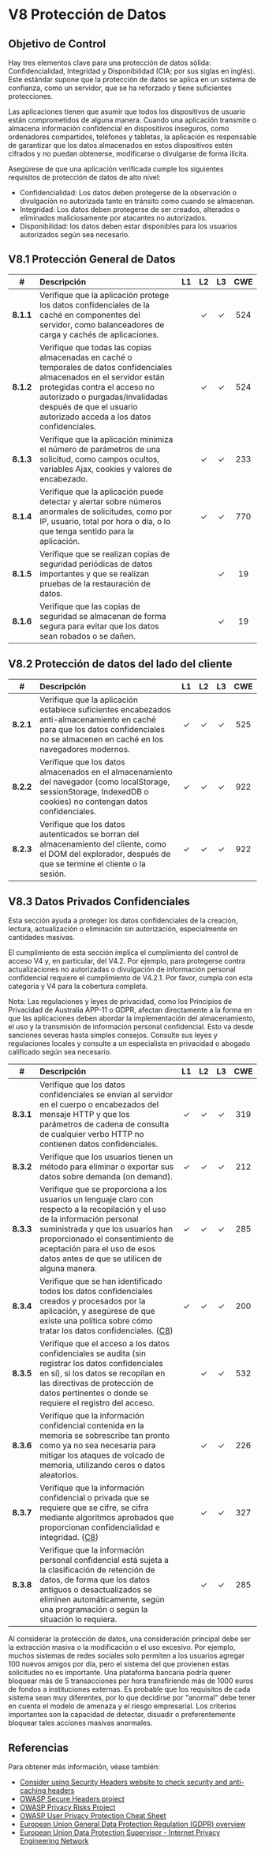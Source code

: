 # V8 Protección de Datos

## Objetivo de Control

Hay tres elementos clave para una protección de datos sólida: Confidencialidad, Integridad y Disponibilidad (CIA; por sus siglas en inglés). Este estándar supone que la protección de datos se aplica en un sistema de confianza, como un servidor, que se ha reforzado y tiene suficientes protecciones.

Las aplicaciones tienen que asumir que todos los dispositivos de usuario están comprometidos de alguna manera. Cuando una aplicación transmite o almacena información confidencial en dispositivos inseguros, como ordenadores compartidos, teléfonos y tabletas, la aplicación es responsable de garantizar que los datos almacenados en estos dispositivos estén cifrados y no puedan obtenerse, modificarse o divulgarse de forma ilícita.

Asegúrese de que una aplicación verificada cumple los siguientes requisitos de protección de datos de alto nivel:

 * Confidencialidad: Los datos deben protegerse de la observación o divulgación no autorizada tanto en tránsito como cuando se almacenan.
 * Integridad: Los datos deben protegerse de ser creados, alterados o eliminados maliciosamente por atacantes no autorizados.
 * Disponibilidad: los datos deben estar disponibles para los usuarios autorizados según sea necesario.

## V8.1 Protección General de Datos

| # | Descripción | L1 | L2 | L3 | CWE |
| :---: | :--- | :---: | :---:| :---: | :---: |
| **8.1.1** | Verifique que la aplicación protege los datos confidenciales de la caché en componentes del servidor, como balanceadores de carga y cachés de aplicaciones. | | ✓ | ✓ | 524 |
| **8.1.2** | Verifique que todas las copias almacenadas en caché o temporales de datos confidenciales almacenados en el servidor están protegidas contra el acceso no autorizado o purgadas/invalidadas después de que el usuario autorizado acceda a los datos confidenciales. | | ✓ | ✓ | 524 |
| **8.1.3** | Verifique que la aplicación minimiza el número de parámetros de una solicitud, como campos ocultos, variables Ajax, cookies y valores de encabezado. | | ✓ | ✓ | 233 |
| **8.1.4** | Verifique que la aplicación puede detectar y alertar sobre números anormales de solicitudes, como por IP, usuario, total por hora o día, o lo que tenga sentido para la aplicación. | | ✓ | ✓ | 770 |
| **8.1.5** | Verifique que se realizan copias de seguridad periódicas de datos importantes y que se realizan pruebas de la restauración de datos. | | | ✓ | 19 |
| **8.1.6** | Verifique que las copias de seguridad se almacenan de forma segura para evitar que los datos sean robados o se dañen. | | | ✓ | 19 |

## V8.2 Protección de datos del lado del cliente

| # | Descripción | L1 | L2 | L3 | CWE |
| :---: | :--- | :---: | :---:| :---: | :---: |
| **8.2.1** | Verifique que la aplicación establece suficientes encabezados anti-almacenamiento en caché para que los datos confidenciales no se almacenen en caché en los navegadores modernos. | ✓ | ✓ | ✓ | 525 |
| **8.2.2** | Verifique que los datos almacenados en el almacenamiento del navegador (como localStorage, sessionStorage, IndexedDB o cookies) no contengan datos confidenciales. | ✓ | ✓ | ✓ | 922 |
| **8.2.3** | Verifique que los datos autenticados se borran del almacenamiento del cliente, como el DOM del explorador, después de que se termine el cliente o la sesión. | ✓ | ✓ | ✓ | 922 |

## V8.3 Datos Privados Confidenciales

Esta sección ayuda a proteger los datos confidenciales de la creación, lectura, actualización o eliminación sin autorización, especialmente en cantidades masivas.

El cumplimiento de esta sección implica el cumplimiento del control de acceso V4 y, en particular, del V4.2. Por ejemplo, para protegerse contra actualizaciones no autorizadas o divulgación de información personal confidencial requiere el cumplimiento de V4.2.1. Por favor, cumpla con esta categoría y V4 para la cobertura completa.

Nota: Las regulaciones y leyes de privacidad, como los Principios de Privacidad de Australia APP-11 o GDPR, afectan directamente a la forma en que las aplicaciones deben abordar la implementación del almacenamiento, el uso y la transmisión de información personal confidencial. Esto va desde sanciones severas hasta simples consejos. Consulte sus leyes y regulaciones locales y consulte a un especialista en privacidad o abogado calificado según sea necesario.

| # | Descripción | L1 | L2 | L3 | CWE |
| :---: | :--- | :---: | :---:| :---: | :---: |
| **8.3.1** | Verifique que los datos confidenciales se envían al servidor en el cuerpo o encabezados del mensaje HTTP y que los parámetros de cadena de consulta de cualquier verbo HTTP no contienen datos confidenciales. | ✓ | ✓ | ✓ | 319 |
| **8.3.2** | Verifique que los usuarios tienen un método para eliminar o exportar sus datos sobre demanda (on demand). | ✓ | ✓ | ✓ | 212 |
| **8.3.3** | Verifique que se proporciona a los usuarios un lenguaje claro con respecto a la recopilación y el uso de la información personal suministrada y que los usuarios han proporcionado el consentimiento de aceptación para el uso de esos datos antes de que se utilicen de alguna manera. | ✓ | ✓ | ✓ | 285 |
| **8.3.4** | Verifique que se han identificado todos los datos confidenciales creados y procesados por la aplicación, y asegúrese de que existe una política sobre cómo tratar los datos confidenciales. ([C8](https://owasp.org/www-project-proactive-controls/#div-numbering)) | ✓ | ✓ | ✓ | 200 |
| **8.3.5** | Verifique que el acceso a los datos confidenciales se audita (sin registrar los datos confidenciales en sí), si los datos se recopilan en las directivas de protección de datos pertinentes o donde se requiere el registro del acceso. | | ✓ | ✓ | 532 |
| **8.3.6** | Verifique que la información confidencial contenida en la memoria se sobrescribe tan pronto como ya no sea necesaria para mitigar los ataques de volcado de memoria, utilizando ceros o datos aleatorios. | | ✓ | ✓ | 226 |
| **8.3.7** | Verifique que la información confidencial o privada que se requiere que se cifre, se cifra mediante algoritmos aprobados que proporcionan confidencialidad e integridad. ([C8](https://owasp.org/www-project-proactive-controls/#div-numbering)) | | ✓ | ✓ | 327 |
| **8.3.8** | Verifique que la información personal confidencial está sujeta a la clasificación de retención de datos, de forma que los datos antiguos o desactualizados se eliminen automáticamente, según una programación o según la situación lo requiera. | | ✓ | ✓ | 285 |

Al considerar la protección de datos, una consideración principal debe ser la extracción masiva o la modificación o el uso excesivo. Por ejemplo, muchos sistemas de redes sociales solo permiten a los usuarios agregar 100 nuevos amigos por día, pero el sistema del que provienen estas solicitudes no es importante. Una plataforma bancaria podría querer bloquear más de 5 transacciones por hora transfiriendo más de 1000 euros de fondos a instituciones externas. Es probable que los requisitos de cada sistema sean muy diferentes, por lo que decidirse por "anormal" debe tener en cuenta el modelo de amenaza y el riesgo empresarial. Los criterios importantes son la capacidad de detectar, disuadir o preferentemente bloquear tales acciones masivas anormales.

## Referencias

Para obtener más información, véase también:

* [Consider using Security Headers website to check security and anti-caching headers](https://securityheaders.io)
* [OWASP Secure Headers project](https://owasp.org/www-project-secure-headers/)
* [OWASP Privacy Risks Project](https://owasp.org/www-project-top-10-privacy-risks/)
* [OWASP User Privacy Protection Cheat Sheet](https://cheatsheetseries.owasp.org/cheatsheets/User_Privacy_Protection_Cheat_Sheet.html)
* [European Union General Data Protection Regulation (GDPR) overview](https://edps.europa.eu/data-protection_en)
* [European Union Data Protection Supervisor - Internet Privacy Engineering Network](https://edps.europa.eu/data-protection/ipen-internet-privacy-engineering-network_en)
